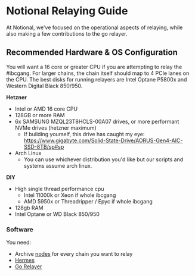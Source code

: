 # Notional Relaying Guide

At Notional, we've focused on the operational aspects of relaying, while also making a few contributions to the go relayer.  


## Recommended Hardware & OS Configuration
You will want a 16 core or greater CPU if you are attempting to relay the #ibcgang.  For larger chains, the chain itself should map to 4 PCIe lanes on the CPU.  The best disks for running relayers are Intel Optane P5800x and Western Digital Black 850/950.


**Hetzner**
* Intel or AMD 16 core CPU
* 128GB or more RAM
* 6x SAMSUNG MZQL23T8HCLS-00A07 drives, or more performant NVMe drives (hetzner maximum)
    * If building yourself, this drive has caught my eye: https://www.gigabyte.com/Solid-State-Drive/AORUS-Gen4-AIC-SSD-8TB/sp#sp
* Arch Linux
  * You can use whichever distribution you'd like but our scripts and systems assume arch linux.  

**DIY**
* High single thread performance cpu
   * Intel 11000k or Xeon if whole ibcgang
   * AMD 5950x or Threadripper / Epyc if whole ibcgang
* 128gb RAM
* Intel Optane or WD Black 850/950


### Software
You need:

* Archive [nodes](../node-setup) for every chain you want to relay
* [Hermes](./hermes)
* [Go Relayer](./rly)
